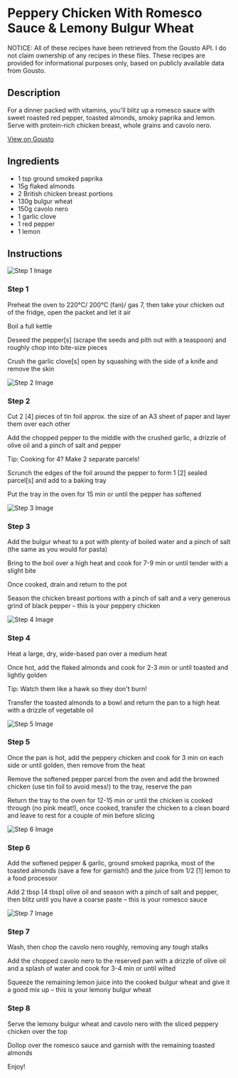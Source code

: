 # Peppery Chicken With Romesco Sauce & Lemony Bulgur Wheat

NOTICE: All of these recipes have been retrieved from the Gousto API. I do not claim ownership of any recipes in these files. These recipes are provided for informational purposes only, based on publicly available data from Gousto.

## Description

For a dinner packed with vitamins, you'll blitz up a romesco sauce with sweet roasted red pepper, toasted almonds, smoky paprika and lemon. Serve with protein-rich chicken breast, whole grains and cavolo nero.

[View on Gousto](https://www.gousto.co.uk/recipes/cookbook/chicken-with-romesco-sauce-wheat-berries)

## Ingredients

- 1 tsp ground smoked paprika
- 15g flaked almonds
- 2 British chicken breast portions
- 130g bulgur wheat
- 150g cavolo nero
- 1 garlic clove
- 1 red pepper
- 1 lemon

## Instructions

![Step 1 Image](https://production-media.gousto.co.uk/cms/recipe-step-image/Step-1-1614002912948-x200.jpg)

### Step 1

Preheat the oven to 220°C/ 200°C (fan)/ gas 7, then take your chicken out of the fridge, open the packet and let it air

Boil a full kettle

Deseed the pepper<span class="text-danger">[s]</span> (scrape the seeds and pith out with a teaspoon) and roughly chop into bite-size pieces

Crush the garlic clove<span class="text-danger">[s]</span> open by squashing with the side of a knife and remove the skin

![Step 2 Image](https://production-media.gousto.co.uk/cms/recipe-step-image/Step-2-1614002927370-x200.jpg)

### Step 2

Cut 2 <span class="text-danger">[4]</span> pieces of tin foil approx. the size of an A3 sheet of paper and layer them over each other

Add the chopped pepper to the middle with the crushed garlic, a drizzle of olive oil and a pinch of salt and pepper

Tip: Cooking for 4? Make 2 separate parcels!

Scrunch the edges of the foil around the pepper to form 1 <span class="text-danger">[2]</span> sealed parcel<span class="text-danger">[s]</span> and add to a baking tray

Put the tray in the oven for 15 min or until the pepper has softened

![Step 3 Image](https://production-media.gousto.co.uk/cms/recipe-step-image/Step-3-1614002952577-x200.jpg)

### Step 3

Add the bulgur wheat to a pot with plenty of boiled water and a pinch of salt (the same as you would for pasta)

Bring to the boil over a high heat and cook for 7-9 min or until tender with a slight bite

Once cooked, drain and return to the pot

Season the chicken breast portions with a pinch of salt and a very generous grind of black pepper – this is your peppery chicken

![Step 4 Image](https://production-media.gousto.co.uk/cms/recipe-step-image/Step-4-1614002986990-x200.jpg)

### Step 4

Heat a large, dry, wide-based pan over a medium heat

Once hot, add the flaked almonds and cook for 2-3 min or until toasted and lightly golden

Tip: Watch them like a hawk so they don't burn!

Transfer the toasted almonds to a bowl and return the pan to a high heat with a drizzle of vegetable oil

![Step 5 Image](https://production-media.gousto.co.uk/cms/recipe-step-image/Step-5-1614003001696-x200.jpg)

### Step 5

Once the pan is hot, add the peppery chicken and cook for 3 min on each side or until golden, then remove from the heat

Remove the softened pepper parcel from the oven and add the browned chicken (use tin foil to avoid mess!) to the tray, reserve the pan

Return the tray to the oven for 12-15 min or until the chicken is cooked through (no pink meat!), once cooked, transfer the chicken to a clean board and leave to rest for a couple of min before slicing

![Step 6 Image](https://production-media.gousto.co.uk/cms/recipe-step-image/Step-6-1614003045929-x200.jpg)

### Step 6

Add the softened pepper & garlic, ground smoked paprika, most of the toasted almonds (save a few for garnish!) and the juice from 1/2 <span class="text-danger">[1]</span> lemon to a food processor

Add 2 tbsp<span class="text-danger"> [4 tbsp]</span> olive oil and season with a pinch of salt and pepper, then blitz until you have a coarse paste – this is your romesco sauce

![Step 7 Image](https://production-media.gousto.co.uk/cms/recipe-step-image/Step-7-1614003214475-x200.jpg)

### Step 7

Wash, then chop the cavolo nero roughly, removing any tough stalks

Add the chopped cavolo nero to the reserved pan with a drizzle of olive oil and a splash of water and cook for 3-4 min or until wilted

Squeeze the remaining lemon juice into the cooked bulgur wheat and give it a good mix up – this is your lemony bulgur wheat

### Step 8

Serve the lemony bulgur wheat and cavolo nero with the sliced peppery chicken over the top

Dollop over the romesco sauce and garnish with the remaining toasted almonds

Enjoy!

